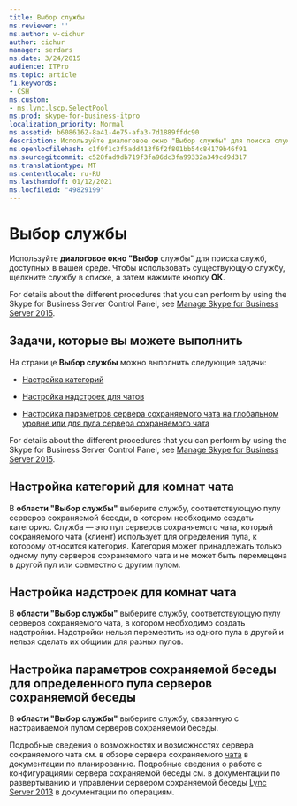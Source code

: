 ```yaml
---
title: Выбор службы
ms.reviewer: ''
ms.author: v-cichur
author: cichur
manager: serdars
ms.date: 3/24/2015
audience: ITPro
ms.topic: article
f1.keywords:
- CSH
ms.custom:
- ms.lync.lscp.SelectPool
ms.prod: skype-for-business-itpro
localization_priority: Normal
ms.assetid: b6086162-8a41-4e75-afa3-7d1889ffdc90
description: Используйте диалоговое окно "Выбор службы" для поиска служб, доступных в вашей среде. Чтобы использовать существующую службу, щелкните службу в списке, а затем нажмите кнопку ОК.
ms.openlocfilehash: c1f0f1c3f5add413f6f2f801bb54c84179b46f91
ms.sourcegitcommit: c528fad9db719f3fa96dc3fa99332a349cd9d317
ms.translationtype: MT
ms.contentlocale: ru-RU
ms.lasthandoff: 01/12/2021
ms.locfileid: "49829199"
---
```

# <a name="select-a-service"></a>Выбор службы

Используйте **диалоговое окно "Выбор** службы" для поиска служб, доступных в вашей среде. Чтобы использовать существующую службу, щелкните службу в списке, а затем нажмите кнопку **ОК**.

For details about the different procedures that you can perform by using the Skype for Business Server Control Panel, see [Manage Skype for Business Server 2015](../../manage/manage.md).

## <a name="tasks-you-can-perform"></a>Задачи, которые вы можете выполнить

На странице **Выбор службы** можно выполнить следующие задачи:

- [Настройка категорий](https://technet.microsoft.com/library/4547f514-f0c0-404d-890f-092ddeeac852.aspx)

- [Настройка надстроек для чатов](https://technet.microsoft.com/library/4eeaf19e-8369-4f6f-af65-a283cf7daa1c.aspx)

- [Настройка параметров сервера сохраняемого чата на глобальном уровне или для пула сервера сохраняемого чата](https://technet.microsoft.com/library/1e8d5245-cd58-4aad-9a1c-35b24189bc40.aspx)

For details about the different procedures that you can perform by using the Skype for Business Server Control Panel, see [Manage Skype for Business Server 2015](../../manage/manage.md).

## <a name="to-configure-categories-for-chat-rooms"></a>Настройка категорий для комнат чата

В **области "Выбор службы"** выберите службу, соответствующую пулу серверов сохраняемой беседы, в котором необходимо создать категорию. Служба — это пул серверов сохраняемого чата, который сохраняемого чата (клиент) использует для определения пула, к которому относится категория. Категория может принадлежать только одному пулу серверов сохраняемого чата и не может быть перемещена в другой пул или совместно с другим пулом.

## <a name="to-configure-add-ins-for-chat-rooms"></a>Настройка надстроек для комнат чата

В **области "Выбор службы"** выберите службу, соответствующую пулу серверов сохраняемого чата, в котором необходимо создать надстройки. Надстройки нельзя переместить из одного пула в другой и нельзя сделать их общими для разных пулов.

## <a name="to-configure-persistent-chat-options-for-a-specific-persistent-chat-server-pool"></a>Настройка параметров сохраняемой беседы для определенного пула серверов сохраняемой беседы

В **области "Выбор службы"** выберите службу, связанную с настраиваемой пулом серверов сохраняемой беседы.

Подробные сведения о возможностях и возможностях сервера сохраняемого чата см. в обзоре сервера сохраняемого [чата](https://technet.microsoft.com/library/23f7c886-304d-495a-ae70-3cbb44241acd.aspx) в документации по планированию. Подробные сведения о работе с конфигурациями сервера сохраняемой беседы см. в документации по развертыванию и управлении сервером сохраняемой беседы [](https://technet.microsoft.com/library/d90a4049-b268-4e8e-9f24-0cef08c8d9ed.aspx) [Lync Server 2013](https://technet.microsoft.com/library/82befdc6-5d32-45f1-bfd7-aaedffed1ab8.aspx) в документации по операциям.

